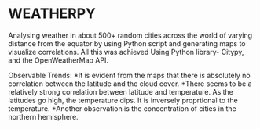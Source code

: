 # WEATHERPY
Analysing weather in about 500+ random cities across the world of varying distance from the equator by using Python script and generating maps to visualize correlations. All this was achieved Using Python library- Citypy, and the OpenWeatherMap API.

Observable Trends:
*It is evident from the maps that there is absolutely no correlation between the latitude and the cloud cover.
*There seems to be a relatively strong correlation between latitude and temperature. As the latitudes go high, the temperature dips. It is inversely proprtional to the temperature.
*Another observation is the concentration of cities in the northern hemisphere.

